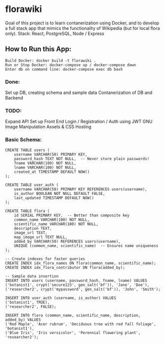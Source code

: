 # florawiki

Goal of this project is to learn contanerization using Docker, and to develop a full stack app that mimics the functionality of Wikipedia (but for local flora only).
Stack: React, PostgreSQL, Node / Express

## How to Run this App:

    Build Docker: docker build -t florawiki .
    Run or Stop Docker: docker-compose up / docker-compose down
    Enter db on command line: docker-compose exec db bash

### Done:

Set up DB, creating schema and sample data
Contanerization of DB and Backend

### TODO:

Expand API
Set up Front End
Login / Registration / Auth using JWT
GNU Image Manipulation Assets & CSS
Hosting

### Basic Schema:

    CREATE TABLE users (
        username VARCHAR(50) PRIMARY KEY,
        password_hash TEXT NOT NULL,  -- Never store plain passwords!
        fname VARCHAR(100) NOT NULL,
        lname VARCHAR(100) NOT NULL,
        created_at TIMESTAMP DEFAULT NOW()
    );

    CREATE TABLE user_auth (
        username VARCHAR(50) PRIMARY KEY REFERENCES users(username),
        is_author BOOLEAN NOT NULL DEFAULT FALSE,
        last_updated TIMESTAMP DEFAULT NOW()
    );

    CREATE TABLE flora (
        id SERIAL PRIMARY KEY,  -- Better than composite key
        common_name VARCHAR(100) NOT NULL,
        scientific_name VARCHAR(100) NOT NULL,
        description TEXT,
        image_url TEXT,
        map_image_url TEXT NULL,
        added_by VARCHAR(50) REFERENCES users(username),
        UNIQUE (common_name, scientific_name)  -- Ensures name uniqueness
    );

    -- Create indexes for faster queries
    CREATE INDEX idx_flora_names ON flora(common_name, scientific_name);
    CREATE INDEX idx_flora_contributor ON flora(added_by);

    -- Sample data insertion
    INSERT INTO users (username, password_hash, fname, lname) VALUES
    ('botanist1', crypt('secure123', gen_salt('bf')), 'Jane', 'Doe'),
    ('researcher2', crypt('mypassword', gen_salt('bf')), 'John', 'Smith');

    INSERT INTO user_auth (username, is_author) VALUES
    ('botanist1', TRUE),
    ('researcher2', FALSE);

    INSERT INTO flora (common_name, scientific_name, description, added_by) VALUES
    ('Red Maple', 'Acer rubrum', 'Deciduous tree with red fall foliage', 'botanist1'),
    ('Blue Iris', 'Iris versicolor', 'Perennial flowering plant', 'researcher2');
